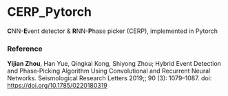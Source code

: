 # CERP_Pytorch
**C**NN-**E**vent detector & **R**NN-**P**hase picker (CERP), implemented in Pytorch 


### Reference <br>
**Yijian Zhou**, Han Yue, Qingkai Kong, Shiyong Zhou; Hybrid Event Detection and Phase‐Picking Algorithm Using Convolutional and Recurrent Neural Networks. Seismological Research Letters 2019;; 90 (3): 1079–1087. doi: https://doi.org/10.1785/0220180319
